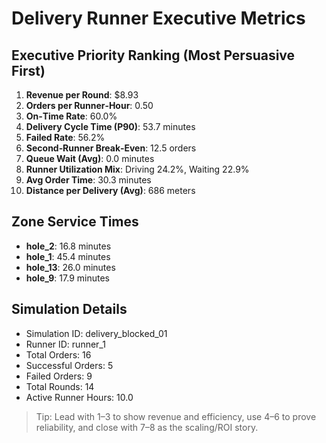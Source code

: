 # Delivery Runner Executive Metrics

## Executive Priority Ranking (Most Persuasive First)
1. **Revenue per Round**: $8.93
2. **Orders per Runner‑Hour**: 0.50
3. **On‑Time Rate**: 60.0%
4. **Delivery Cycle Time (P90)**: 53.7 minutes
5. **Failed Rate**: 56.2%
6. **Second‑Runner Break‑Even**: 12.5 orders
7. **Queue Wait (Avg)**: 0.0 minutes
8. **Runner Utilization Mix**: Driving 24.2%, Waiting 22.9%
9. **Avg Order Time**: 30.3 minutes
10. **Distance per Delivery (Avg)**: 686 meters

## Zone Service Times
- **hole_2**: 16.8 minutes
- **hole_1**: 45.4 minutes
- **hole_13**: 26.0 minutes
- **hole_9**: 17.9 minutes


## Simulation Details
- Simulation ID: delivery_blocked_01
- Runner ID: runner_1
- Total Orders: 16
- Successful Orders: 5
- Failed Orders: 9
- Total Rounds: 14
- Active Runner Hours: 10.0

> Tip: Lead with 1–3 to show revenue and efficiency, use 4–6 to prove reliability, and close with 7–8 as the scaling/ROI story.
